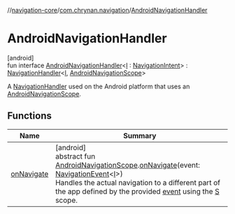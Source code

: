 //[navigation-core](../../../index.md)/[com.chrynan.navigation](../index.md)/[AndroidNavigationHandler](index.md)

# AndroidNavigationHandler

[android]\
fun interface [AndroidNavigationHandler](index.md)&lt;[I](index.md) : [NavigationIntent](../../../../navigation-core/navigation-core/com.chrynan.navigation/-navigation-intent/index.md)&gt; : [NavigationHandler](../../../../navigation-core/navigation-core/com.chrynan.navigation/-navigation-handler/index.md)&lt;[I](index.md), [AndroidNavigationScope](../-android-navigation-scope/index.md)&gt; 

A [NavigationHandler](../../../../navigation-core/navigation-core/com.chrynan.navigation/-navigation-handler/index.md) used on the Android platform that uses an [AndroidNavigationScope](../-android-navigation-scope/index.md).

## Functions

| Name | Summary |
|---|---|
| [onNavigate](index.md#1690214574%2FFunctions%2F2082272698) | [android]<br>abstract fun [AndroidNavigationScope](../-android-navigation-scope/index.md).[onNavigate](index.md#1690214574%2FFunctions%2F2082272698)(event: [NavigationEvent](../../../../navigation-core/navigation-core/com.chrynan.navigation/-navigation-event/index.md)&lt;[I](index.md)&gt;)<br>Handles the actual navigation to a different part of the app defined by the provided [event](index.md#1690214574%2FFunctions%2F2082272698) using the [S](../../../../navigation-core/com.chrynan.navigation/-navigation-handler/index.md) scope. |
